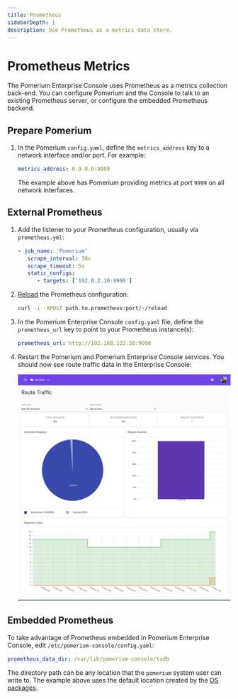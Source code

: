 ```yaml
---
title: Prometheus
sidebarDepth: 1
description: Use Prometheus as a metrics data store.
---
```


# Prometheus Metrics

The Pomerium Enterprise Console uses Prometheus as a metrics collection back-end. You can configure Pomerium and the Console to talk to an existing Prometheus server, or configure the embedded Prometheus backend.

## Prepare Pomerium

1. In the Pomerium `config.yaml`, define the `metrics_address` key to a network interface and/or port. For example:

   ```yaml
   metrics_address: 0.0.0.0:9999
   ```

   The example above has Pomerium providing metrics at port `9999` on all network interfaces.

## External Prometheus

1. Add the listener to your Prometheus configuration, usually via `prometheus.yml`:

   ```yaml
   - job_name: 'Pomerium'
      scrape_interval: 30s
      scrape_timeout: 5s
      static_configs:
         - targets: ['192.0.2.10:9999']

   ```

1. [Reload](https://prometheus.io/docs/prometheus/latest/configuration/configuration/#configuration) the Prometheus configuration:

   ```bash
   curl -i -XPOST path.to.prometheus:port/-/reload
   ```

1. In the Pomerium Enterprise Console `config.yaml` file, define the `prometheus_url` key to point to your Prometheus instance(s):

   ```yaml
   prometheus_url: http://192.168.122.50:9090
   ```

1. Restart the Pomerium and Pomerium Enterprise Console services. You should now see route traffic data in the Enterprise Console:

   ![Traffic Data in Pomerium Enterprise Console](./img/console-route-traffic.png)

## Embedded Prometheus

To take advantage of Prometheus embedded in Pomerium Enterprise Console, edit `/etc/pomerium-console/config.yaml`:

```yaml
prometheus_data_dir: /var/lib/pomerium-console/tsdb
```

The directory path can be any location that the `pomerium` system user can write to. The example above uses the default location created by the [OS packages](/enterprise/install/quickstart).
